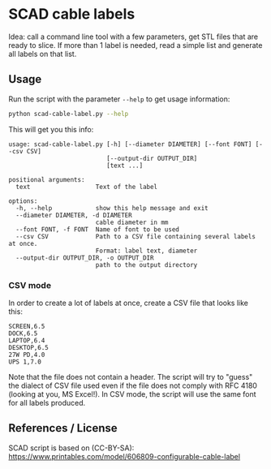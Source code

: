 # SCAD cable labels

Idea: call a command line tool with a few parameters, get STL files that are
ready to slice. If more than 1 label is needed, read a simple list and generate
all labels on that list.

## Usage

Run the script with the parameter `--help` to get usage information:

```bash
python scad-cable-label.py --help
```

This will get you this info:

```text
usage: scad-cable-label.py [-h] [--diameter DIAMETER] [--font FONT] [--csv CSV]
                           [--output-dir OUTPUT_DIR]
                           [text ...]

positional arguments:
  text                  Text of the label

options:
  -h, --help            show this help message and exit
  --diameter DIAMETER, -d DIAMETER
                        cable diameter in mm
  --font FONT, -f FONT  Name of font to be used
  --csv CSV             Path to a CSV file containing several labels at once.
                        Format: label text, diameter
  --output-dir OUTPUT_DIR, -o OUTPUT_DIR
                        path to the output directory
```

### CSV mode

In order to create a lot of labels at once, create a CSV file that looks like this:

```csv
SCREEN,6.5
DOCK,6.5
LAPTOP,6.4
DESKTOP,6.5
27W PD,4.0
UPS 1,7.0
```

Note that the file does not contain a header. The script will try to "guess" the
dialect of CSV file used even if the file does not comply with RFC 4180
(looking at you, MS Excel!). In CSV mode, the script will use the same font for 
all labels produced.

## References / License

SCAD script is based on (CC-BY-SA): 
https://www.printables.com/model/606809-configurable-cable-label
